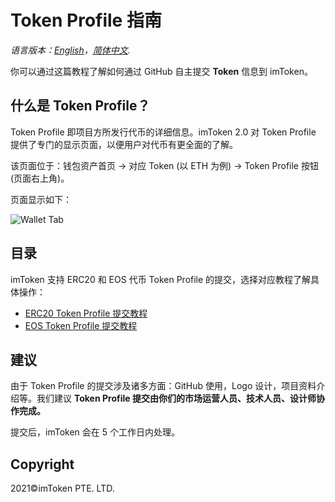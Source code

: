 # Token Profile 指南

*语言版本：[English](README.md)，[简体中文](README.zh-CN.md).*

你可以通过这篇教程了解如何通过 GitHub 自主提交 **Token** 信息到 imToken。

## 什么是 Token Profile？
Token Profile 即项目方所发行代币的详细信息。imToken 2.0 对 Token Profile 提供了专门的显示页面，以便用户对代币有更全面的了解。

该页面位于：钱包资产首页 -> 对应 Token (以 ETH 为例) -> Token Profile 按钮(页面右上角)。

页面显示如下：

![Wallet Tab](tutorial/sample.png)


## 目录

imToken 支持 ERC20 和 EOS 代币 Token Profile 的提交，选择对应教程了解具体操作：

- [ERC20 Token Profile 提交教程](tutorial/erc20-tutorial.zh-CN.md) 
- [EOS Token Profile 提交教程](tutorial/eos-tutorial.zh-CN.md) 

## 建议
由于 Token Profile 的提交涉及诸多方面：GitHub 使用，Logo 设计，项目资料介绍等。我们建议 **Token Profile 提交由你们的市场运营人员、技术人员、设计师协作完成。**

提交后，imToken 会在 5 个工作日内处理。

## Copyright

2021&copy;imToken PTE. LTD.
